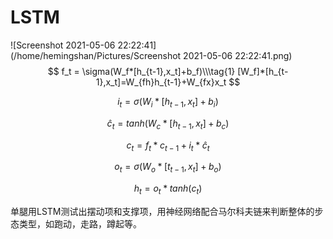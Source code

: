 # LSTM

![Screenshot 2021-05-06 22:22:41](/home/hemingshan/Pictures/Screenshot 2021-05-06 22:22:41.png)
$$
f_t = \sigma(W_f*[h_{t-1},x_t]+b_f)\\\tag{1}
[W_f]*[h_{t-1},x_t]=W_{fh}h_{t-1}+W_{fx}x_t
$$

$$
i_t = \sigma(W_i*[h_{t-1},x_t]+b_i)\tag{2}
$$

$$
\hat{c}_t = tanh(W_c*[h_{t-1},x_t]+b_c)\tag{3}
$$

$$
c_t = f_t*c_{t-1}+i_t*\hat{c}_t \tag{4}
$$

$$
o_t = \sigma(W_o*[t_{t-1},x_t]+b_o)\tag{5}
$$

$$
h_t = o_t*tanh(c_t)\tag{6}
$$

  单腿用LSTM测试出摆动项和支撑项，用神经网络配合马尔科夫链来判断整体的步态类型，如跑动，走路，蹲起等。